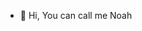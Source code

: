 - 👋 Hi, You can call me Noah

<!---
TheNishK27/TheNishK27 is a ✨ special ✨ repository because its `README.md` (this file) appears on your GitHub profile.
You can click the Preview link to take a look at your changes.
--->
